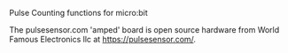 Pulse Counting functions for micro:bit

The pulsesensor.com 'amped' board is open source hardware from World Famous Electronics llc at https://pulsesensor.com/.

